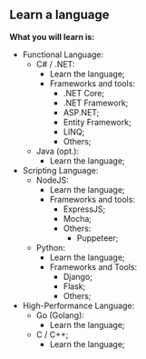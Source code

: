 ## Learn a language

**What you will learn is:**

- Functional Language:
  - C# / .NET:
    - Learn the language;
    - Frameworks and tools:
      - .NET Core;
      - .NET Framework;
      - ASP.NET;
      - Entity Framework;
      - LINQ;
      - Others;
  - Java (opt.):
    - Learn the language;
- Scripting Language:
  - NodeJS:
    - Learn the language;
    - Frameworks and tools:
      - ExpressJS;
      - Mocha;
      - Others:
        - Puppeteer;
  - Python:
    - Learn the language;
    - Frameworks and Tools:
      - Django;
      - Flask;
      - Others;
- High-Performance Language:
  - Go (Golang):
    - Learn the language;
  - C / C++;
    - Learn the language;
